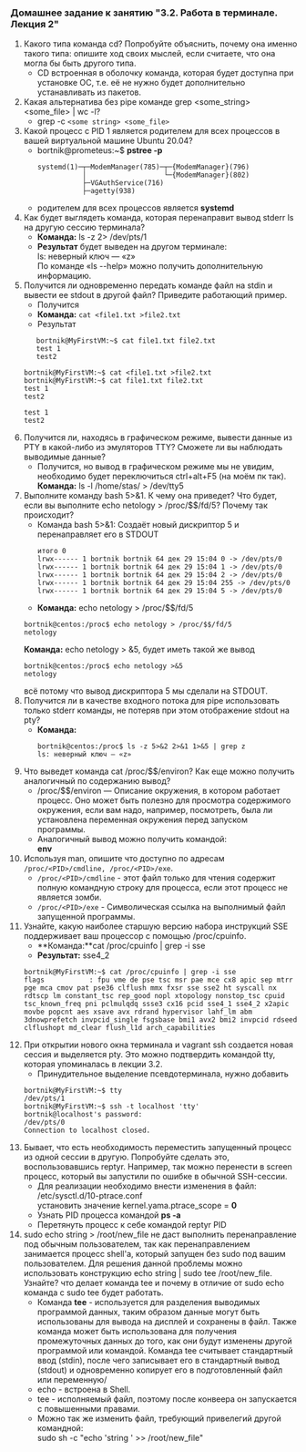 ### Домашнее задание к занятию "3.2. Работа в терминале. Лекция 2"
1. Какого типа команда cd? Попробуйте объяснить, почему она именно такого типа: опишите ход своих мыслей, если считаете, что она могла бы быть другого типа.
    * CD встроенная в оболочку команда, которая будет доступна при установке ОС, т.е. её не нужно будет дополнительно устанавливать из пакетов. 
1. Какая альтернатива без pipe команде grep <some_string> <some_file> | wc -l?
    * grep -c ```<some string> <some_file>```
1. Какой процесс с PID 1 является родителем для всех процессов в вашей виртуальной машине Ubuntu 20.04?
    * bortnik@prometeus:~$ **pstree -p**
      ```
      systemd(1)─┬─ModemManager(785)─┬─{ModemManager}(796)
                 │                   └─{ModemManager}(802)
                 ├─VGAuthService(716)
                 ├─agetty(938) 
      ```
    * родителем для всех процессов является **systemd**
1. Как будет выглядеть команда, которая перенаправит вывод stderr ls на другую сессию терминала?
    * **Команда:** ls -z 2> /dev/pts/1
    * **Результат** будет выведен на другом терминале:  
      ls: неверный ключ — «z»  
      По команде «ls --help» можно получить дополнительную информацию.
1. Получится ли одновременно передать команде файл на stdin и вывести ее stdout в другой файл? Приведите работающий пример.  
     * Получится
     * **Команда:** ```cat <file1.txt >file2.txt```
     * Результат
     ```
        bortnik@MyFirstVM:~$ cat file1.txt file2.txt
        test 1
        test2 
     ```
     ```
     bortnik@MyFirstVM:~$ cat <file1.txt >file2.txt
     bortnik@MyFirstVM:~$ cat file1.txt file2.txt
     test 1
     test2
     
     test 1
     test2
     ```
1. Получится ли, находясь в графическом режиме, вывести данные из PTY в какой-либо из эмуляторов TTY? Сможете ли вы наблюдать выводимые данные?
    * Получится, но вывод в графическом режиме мы не увидим, необходимо будет переключиться ctrl+alt+F5 (на моём пк так).
    **Команда:**  ls -l /home/stas/ > /dev/tty5
1. Выполните команду bash 5>&1. К чему она приведет? Что будет, если вы выполните echo netology > /proc/$$/fd/5? Почему так происходит?
    * Команда bash 5>&1:
      Создаёт новый дискриптор 5 и перенаправляет его в STDOUT  
      ```bortnik@centos:/proc$ ls -l /proc/$$/fd
      итого 0
      lrwx------ 1 bortnik bortnik 64 дек 29 15:04 0 -> /dev/pts/0
      lrwx------ 1 bortnik bortnik 64 дек 29 15:04 1 -> /dev/pts/0
      lrwx------ 1 bortnik bortnik 64 дек 29 15:04 2 -> /dev/pts/0
      lrwx------ 1 bortnik bortnik 64 дек 29 15:04 255 -> /dev/pts/0
      lrwx------ 1 bortnik bortnik 64 дек 29 15:04 5 -> /dev/pts/0
      ``` 
     * **Команда:** echo netology > /proc/$$/fd/5
      ```
      bortnik@centos:/proc$ echo netology > /proc/$$/fd/5
      netology
      ```
      **Команда:** echo netology > &5, будет иметь такой же вывод
      ```
      bortnik@centos:/proc$ echo netology >&5
      netology
      ```
      всё потому что вывод дискриптора 5 мы сделали на STDOUT.
1. Получится ли в качестве входного потока для pipe использовать только stderr команды, не потеряв при этом отображение stdout на pty?
     * **Команда:** 
       ```
       bortnik@centos:/proc$ ls -z 5>&2 2>&1 1>&5 | grep z
       ls: неверный ключ — «z»
       ```
1. Что выведет команда cat /proc/$$/environ? Как еще можно получить аналогичный по содержанию вывод?
     * /proc/$$/environ — Описание окружения, в котором работает процесс. Оно может быть полезно для просмотра 
       содержимого окружения, если вам надо, например, посмотреть, была ли установлена переменная окружения перед запуском программы. 
     * Аналогичный вывод можно получить командой:  
       **env**
1. Используя man, опишите что доступно по адресам ```/proc/<PID>/cmdline, /proc/<PID>/exe```.
    * ```/proc/<PID>/cmdline``` - этот файл только для чтения содержит полную командную строку для процесса, если этот процесс не является зомби.
    * ```/proc/<PID>/exe``` - Символическая ссылка на выполнимый файл запущенной программы.
1. Узнайте, какую наиболее старшую версию набора инструкций SSE поддерживает ваш процессор с помощью /proc/cpuinfo. 
    * **Команда:**cat /proc/cpuinfo | grep -i sse    
    * **Результат:** sse4_2
    ```
    bortnik@MyFirstVM:~$ cat /proc/cpuinfo | grep -i sse
    flags           : fpu vme de pse tsc msr pae mce cx8 apic sep mtrr pge mca cmov pat pse36 clflush mmx fxsr sse sse2 ht syscall nx rdtscp lm constant_tsc rep_good nopl xtopology nonstop_tsc cpuid tsc_known_freq pni pclmulqdq ssse3 cx16 pcid sse4_1 sse4_2 x2apic movbe popcnt aes xsave avx rdrand hypervisor lahf_lm abm 3dnowprefetch invpcid_single fsgsbase bmi1 avx2 bmi2 invpcid rdseed clflushopt md_clear flush_l1d arch_capabilities
    ```
1. При открытии нового окна терминала и vagrant ssh создается новая сессия и выделяется pty.
Это можно подтвердить командой tty, которая упоминалась в лекции 3.2.
    * Принудительное выделение псевдотерминала, нужно добавить  
    ```
    bortnik@MyFirstVM:~$ tty
    /dev/pts/1
    bortnik@MyFirstVM:~$ ssh -t localhost 'tty'
    bortnik@localhost's password:
    /dev/pts/0
    Connection to localhost closed.
    ```
1. Бывает, что есть необходимость переместить запущенный процесс из одной сессии в другую. Попробуйте сделать это, воспользовавшись reptyr. Например, так можно перенести в screen процесс, который вы запустили по ошибке в обычной SSH-сессии.
    * Для реализации необходимо внести изменения в файл:   /etc/sysctl.d/10-ptrace.conf     
    установить значение 
    kernel.yama.ptrace_scope = **0**
    * Узнать PID процесса командой **ps -a** 
    * Перетянуть процесс к себе командой 
    reptyr PID
1. sudo echo string > /root/new_file не даст выполнить перенаправление под обычным пользователем, так как перенаправлением занимается процесс shell'а, который запущен без sudo под вашим пользователем. Для решения данной проблемы можно использовать конструкцию echo string | sudo tee /root/new_file. Узнайте? что делает команда tee и почему в отличие от sudo echo команда с sudo tee будет работать.
    * Команда **tee** - используется для разделения выводимых программой данных, таким образом данные могут быть использованы для вывода на дисплей и сохранены в файл. Также команда может быть использована для получения промежуточных данных до того, как они будут изменены другой программой или командой. Команда tee считывает стандартный ввод (stdin), после чего записывает его в стандартный вывод (stdout) и одновременно копирует его в подготовленный файл или переменную/
    * echo - встроена в Shell.
    * tee - исполняемый файл, поэтому после конвеера он запускается с повышенными правами. 
    * Можно так же изменить файл, требующий привелегий другой командной:  
    sudo sh -c "echo 'string ' >> /root/new_file"

